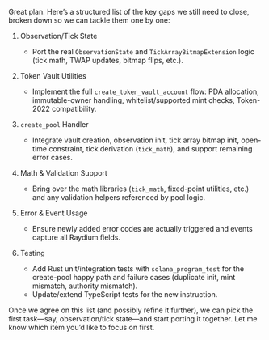 Great plan. Here’s a structured list of the key gaps we still need to close, broken down so we can tackle them one by one:

1. Observation/Tick State  
   - Port the real `ObservationState` and `TickArrayBitmapExtension` logic (tick math, TWAP updates, bitmap flips, etc.).

2. Token Vault Utilities  
   - Implement the full `create_token_vault_account` flow: PDA allocation, immutable-owner handling, whitelist/supported mint checks, Token-2022 compatibility.

3. `create_pool` Handler  
   - Integrate vault creation, observation init, tick array bitmap init, open-time constraint, tick derivation (`tick_math`), and support remaining error cases.

4. Math & Validation Support  
   - Bring over the math libraries (`tick_math`, fixed-point utilities, etc.) and any validation helpers referenced by pool logic.

5. Error & Event Usage  
   - Ensure newly added error codes are actually triggered and events capture all Raydium fields.

6. Testing  
   - Add Rust unit/integration tests with `solana_program_test` for the create-pool happy path and failure cases (duplicate init, mint mismatch, authority mismatch).  
   - Update/extend TypeScript tests for the new instruction.

Once we agree on this list (and possibly refine it further), we can pick the first task—say, observation/tick state—and start porting it together. Let me know which item you’d like to focus on first.